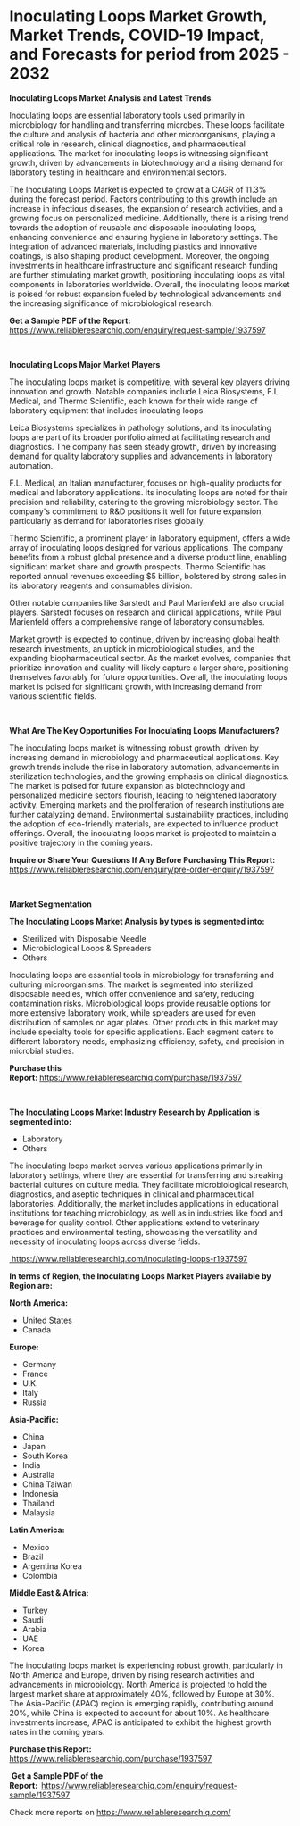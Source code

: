 <p><h1>Inoculating Loops Market Growth, Market Trends, COVID-19 Impact, and Forecasts for period from 2025 - 2032</h1></p><p><strong>Inoculating Loops Market Analysis and Latest Trends</strong></p>
<p><p>Inoculating loops are essential laboratory tools used primarily in microbiology for handling and transferring microbes. These loops facilitate the culture and analysis of bacteria and other microorganisms, playing a critical role in research, clinical diagnostics, and pharmaceutical applications. The market for inoculating loops is witnessing significant growth, driven by advancements in biotechnology and a rising demand for laboratory testing in healthcare and environmental sectors.</p><p>The Inoculating Loops Market is expected to grow at a CAGR of 11.3% during the forecast period. Factors contributing to this growth include an increase in infectious diseases, the expansion of research activities, and a growing focus on personalized medicine. Additionally, there is a rising trend towards the adoption of reusable and disposable inoculating loops, enhancing convenience and ensuring hygiene in laboratory settings. The integration of advanced materials, including plastics and innovative coatings, is also shaping product development. Moreover, the ongoing investments in healthcare infrastructure and significant research funding are further stimulating market growth, positioning inoculating loops as vital components in laboratories worldwide. Overall, the inoculating loops market is poised for robust expansion fueled by technological advancements and the increasing significance of microbiological research.</p></p>
<p><strong>Get a Sample PDF of the Report:&nbsp;</strong> <a href="https://www.reliableresearchiq.com/enquiry/request-sample/1937597?utm_campaign=2797&utm_medium=2&utm_source=Github&utm_content=ia&utm_term=03032025&utm_id=inoculating-loops">https://www.reliableresearchiq.com/enquiry/request-sample/1937597</a></p>
<p>&nbsp;</p>
<p><strong>Inoculating Loops Major Market Players</strong></p>
<p><p>The inoculating loops market is competitive, with several key players driving innovation and growth. Notable companies include Leica Biosystems, F.L. Medical, and Thermo Scientific, each known for their wide range of laboratory equipment that includes inoculating loops.</p><p>Leica Biosystems specializes in pathology solutions, and its inoculating loops are part of its broader portfolio aimed at facilitating research and diagnostics. The company has seen steady growth, driven by increasing demand for quality laboratory supplies and advancements in laboratory automation.</p><p>F.L. Medical, an Italian manufacturer, focuses on high-quality products for medical and laboratory applications. Its inoculating loops are noted for their precision and reliability, catering to the growing microbiology sector. The company's commitment to R&D positions it well for future expansion, particularly as demand for laboratories rises globally.</p><p>Thermo Scientific, a prominent player in laboratory equipment, offers a wide array of inoculating loops designed for various applications. The company benefits from a robust global presence and a diverse product line, enabling significant market share and growth prospects. Thermo Scientific has reported annual revenues exceeding $5 billion, bolstered by strong sales in its laboratory reagents and consumables division.</p><p>Other notable companies like Sarstedt and Paul Marienfeld are also crucial players. Sarstedt focuses on research and clinical applications, while Paul Marienfeld offers a comprehensive range of laboratory consumables.</p><p>Market growth is expected to continue, driven by increasing global health research investments, an uptick in microbiological studies, and the expanding biopharmaceutical sector. As the market evolves, companies that prioritize innovation and quality will likely capture a larger share, positioning themselves favorably for future opportunities. Overall, the inoculating loops market is poised for significant growth, with increasing demand from various scientific fields.</p></p>
<p>&nbsp;</p>
<p><strong>What Are The Key Opportunities For Inoculating Loops Manufacturers?</strong></p>
<p><p>The inoculating loops market is witnessing robust growth, driven by increasing demand in microbiology and pharmaceutical applications. Key growth trends include the rise in laboratory automation, advancements in sterilization technologies, and the growing emphasis on clinical diagnostics. The market is poised for future expansion as biotechnology and personalized medicine sectors flourish, leading to heightened laboratory activity. Emerging markets and the proliferation of research institutions are further catalyzing demand. Environmental sustainability practices, including the adoption of eco-friendly materials, are expected to influence product offerings. Overall, the inoculating loops market is projected to maintain a positive trajectory in the coming years.</p></p>
<p><strong>Inquire or Share Your Questions If Any Before Purchasing This Report:</strong> <a href="https://www.reliableresearchiq.com/enquiry/pre-order-enquiry/1937597?utm_campaign=2797&utm_medium=2&utm_source=Github&utm_content=ia&utm_term=03032025&utm_id=inoculating-loops">https://www.reliableresearchiq.com/enquiry/pre-order-enquiry/1937597</a></p>
<p>&nbsp;</p>
<p><strong>Market Segmentation</strong></p>
<p><strong>The Inoculating Loops Market Analysis by types is segmented into:</strong></p>
<p><ul><li>Sterilized with Disposable Needle</li><li>Microbiological Loops & Spreaders</li><li>Others</li></ul></p>
<p><p>Inoculating loops are essential tools in microbiology for transferring and culturing microorganisms. The market is segmented into sterilized disposable needles, which offer convenience and safety, reducing contamination risks. Microbiological loops provide reusable options for more extensive laboratory work, while spreaders are used for even distribution of samples on agar plates. Other products in this market may include specialty tools for specific applications. Each segment caters to different laboratory needs, emphasizing efficiency, safety, and precision in microbial studies.</p></p>
<p><strong>Purchase this Report:&nbsp;</strong><a href="https://www.reliableresearchiq.com/purchase/1937597?utm_campaign=2797&utm_medium=2&utm_source=Github&utm_content=ia&utm_term=03032025&utm_id=inoculating-loops">https://www.reliableresearchiq.com/purchase/1937597</a></p>
<p>&nbsp;</p>
<p><strong>The Inoculating Loops Market Industry Research by Application is segmented into:</strong></p>
<p><ul><li>Laboratory</li><li>Others</li></ul></p>
<p><p>The inoculating loops market serves various applications primarily in laboratory settings, where they are essential for transferring and streaking bacterial cultures on culture media. They facilitate microbiological research, diagnostics, and aseptic techniques in clinical and pharmaceutical laboratories. Additionally, the market includes applications in educational institutions for teaching microbiology, as well as in industries like food and beverage for quality control. Other applications extend to veterinary practices and environmental testing, showcasing the versatility and necessity of inoculating loops across diverse fields.</p></p>
<p><a href="https://www.reliableresearchiq.com/inoculating-loops-r1937597?utm_campaign=2797&utm_medium=2&utm_source=Github&utm_content=ia&utm_term=03032025&utm_id=inoculating-loops">&nbsp;https://www.reliableresearchiq.com/inoculating-loops-r1937597</a></p>
<p><strong>In terms of Region, the Inoculating Loops Market Players available by Region are:</strong></p>
<p>
    <p> <strong> North America: </strong>
        <ul>
            <li>United States</li>
            <li>Canada</li>
        </ul>
        </p> 
    <p> <strong> Europe: </strong>
        <ul>
            <li>Germany</li>
            <li>France</li>
            <li>U.K.</li>
            <li>Italy</li>
            <li>Russia</li>
        </ul>
        </p> 
    <p> <strong> Asia-Pacific: </strong>
        <ul>
            <li>China</li>
            <li>Japan</li>
            <li>South Korea</li>
            <li>India</li>
            <li>Australia</li>
            <li>China Taiwan</li>
            <li>Indonesia</li>
            <li>Thailand</li>
            <li>Malaysia</li>
        </ul>
        </p> 
    <p> <strong> Latin America: </strong>
        <ul>
            <li>Mexico</li>
            <li>Brazil</li>
            <li>Argentina Korea</li>
            <li>Colombia</li>
        </ul>
        </p> 
    <p> <strong> Middle East & Africa: </strong>
        <ul>
            <li>Turkey</li>
            <li>Saudi</li>
            <li>Arabia</li>
            <li>UAE</li>
            <li>Korea</li>
        </ul>
    </p>
    </p>
<p><p>The inoculating loops market is experiencing robust growth, particularly in North America and Europe, driven by rising research activities and advancements in microbiology. North America is projected to hold the largest market share at approximately 40%, followed by Europe at 30%. The Asia-Pacific (APAC) region is emerging rapidly, contributing around 20%, while China is expected to account for about 10%. As healthcare investments increase, APAC is anticipated to exhibit the highest growth rates in the coming years.</p></p>
<p><strong>Purchase this Report: </strong><a href="https://www.reliableresearchiq.com/purchase/1937597?utm_campaign=2797&utm_medium=2&utm_source=Github&utm_content=ia&utm_term=03032025&utm_id=inoculating-loops">https://www.reliableresearchiq.com/purchase/1937597</a></p>
<p>&nbsp;<strong>Get a Sample PDF of the Report:&nbsp;&nbsp;</strong><a href="https://www.reliableresearchiq.com/enquiry/request-sample/1937597?utm_campaign=2797&utm_medium=2&utm_source=Github&utm_content=ia&utm_term=03032025&utm_id=inoculating-loops">https://www.reliableresearchiq.com/enquiry/request-sample/1937597</a></p>
<p><strong></strong></p>
<p>Check more reports on <a href="https://www.reliableresearchiq.com/?utm_campaign=2797&utm_medium=2&utm_source=Github&utm_content=ia&utm_term=03032025&utm_id=inoculating-loops">https://www.reliableresearchiq.com/</a></p>